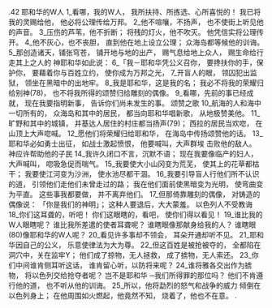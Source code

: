 .42 
耶和华的W人 
1_看哪，我的W人， 
我所扶持、所拣选、心所喜悦的！ 
我已将我的灵赐给他， 
他必将公理传给万邦。 
2_他不喧嚷，不扬声， 
也不使街上听见他的声音。 
3_压伤的芦苇，他不折断； 
将残的灯火，他不吹灭。 
他凭信实将公理传开。 
4_他不灰心，也不丧胆， 
直到他在地上设立公理； 
众海岛都等候他的训诲。 
5_那创造诸天，铺张穹苍， 
铺开地与地的出产， 
赐气息给地上众人， 
赐生命给行走其上之人的 
神耶和华如此说： 
6_「我－耶和华凭公义召你， 
要搀扶你的手，保护你， 
要藉着你与百姓立约， 
使你成为万邦之光， 
7_开盲人的眼， 
领囚犯出监狱， 
领坐在黑暗中的出地牢。 
8_我是耶和华，这是我的名； 
我必不将我的荣耀归给别神(78)， 
也不将我所得的颂赞归给雕刻的偶像。 
9_看哪，先前的事已经成就， 
现在我要指明新事， 
告诉你们尚未发生的事。 
颂赞之歌 
10_航海的人和海中一切所有的， 
众海岛和其中的居民， 
都当向耶和华唱新歌， 
从地极赞美他。 
11_旷野和其中的城镇， 
并基达人居住的村庄都当扬声(79)； 
西拉的居民当欢唿， 
在山顶上大声唿喊。 
12_愿他们将荣耀归给耶和华， 
在海岛中传扬颂赞他的话。 
13_耶和华必如勇士出征， 
如战士激起愤恨， 
他要喊叫，大声群埃 
击败他的敌人。 
神应许帮助他的子民 
14_我许久闭口不言，沉默不语； 
现在我要像临产的妇人，大声喊叫， 
唿吸急促而喘气。 
15_我要使大小山冈变为荒芜， 
使其上的花草都枯干； 
我要使江河变为沙洲， 
使水池尽都干涸。 
16_我要引导盲人行他们所不认识的道， 
引领他们走他们未曾走过的路； 
我在他们面前使黑暗变为光明， 
使弯曲变为平直。 
这些事我都要做， 
并不离弃他们。 
17_但那倚靠雕刻的偶像， 
对铸造的偶像说： 
「你是我们的神明」； 
这种人要退后，大大蒙羞。 
以色列人不受教诲 
18_你们这耳聋的，听吧！ 
你们这眼瞎的，看吧， 
使你们得以看见！ 
19_谁比我的W人眼瞎呢？ 
谁比我所差遣的使者耳聋呢？ 
谁瞎眼像那献身给我的人？ 
谁瞎眼(80)像耶和华的W人呢？ 
20_看见许多事却不领会， 
耳朵开通却听不见。 
21_耶和华因自己的公义， 
乐意使律法为大为尊。 
22_但这百姓是被抢被夺的， 
全都陷在洞穴中，关在监牢Y； 
他们成了掠物，无人拯救， 
成了掳物，无人索还。 
23_你们中间谁肯侧耳听这话， 
谁肯留心听，以防将来呢？ 
24_谁将雅各交出作为掳物， 
将以色列交给抢夺者呢？ 
岂不是耶和华 
─我们所得罪的那位吗？ 
他们不肯遵行他的道， 
也不听从他的训诲。 
25_所以，他将勐烈的怒气和战争的威力 
倾倒在以色列身上； 
在他周围如火燃起，他竟然不知， 
烧着了，他也不在意。 
.